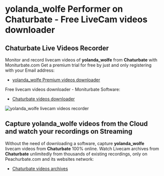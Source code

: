 # yolanda_wolfe Performer on Chaturbate - Free LiveCam videos downloader

## Chaturbate Live Videos Recorder

Monitor and record livecam videos of **yolanda_wolfe** from **Chaturbate** with Moniturbate.com
Get a premium trial for free by just and only registering with your Email address:
* [yolanda_wolfe Premium videos downloader](https://moniturbate.com/request-demo-licence-key.html)

Free livecam videos downloader - Moniturbate Software:
* [Chaturbate videos downloader](https://moniturbate.com/moniturbate-download-software.html)

![yolanda_wolfe livecam videos recorder](https://peachurnet.com/templates/moniturbate-software.png)


## Capture yolanda_wolfe videos from the Cloud and watch your recordings on Streaming

Without the need of downloading a software, capture **yolanda_wolfe** livecam videos from **Chaturbate** 100% online.
Watch Livecam archives from **Chaturbate** unlimitedly from thousands of existing recordings, only on Peachurbate.com and its websites network:
* [Chaturbate videos archives](https://peachurnet.com/)